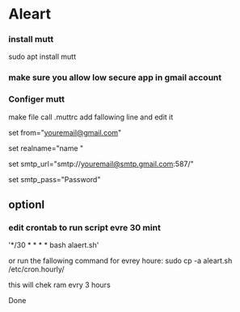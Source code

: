 # Aleart
### install mutt 
sudo apt install mutt 
### make sure you allow low secure app in gmail account 
### Configer mutt 
make file call .muttrc 
add fallowing line and edit it 

set from="youremail@gmail.com" 

set realname="name "

set smtp_url="smtp://youremail@smtp.gmail.com:587/"

set smtp_pass="Password"

## optionl 
### edit crontab to run script evre 30 mint 
  '*/30 * * * * bash alaert.sh'
 
 or 
 run the fallowing command for evrey houre:
  sudo cp -a aleart.sh /etc/cron.hourly/ 
 
this will chek ram evry 3 hours 

Done

